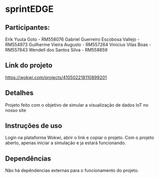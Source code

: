 # sprintEDGE

## Participantes:

Erik Yuuta Goto - RM558076
Gabriel Guerreiro Escobosa Vallejo - RM554973
Guilherme Vieira Augusto - RM557264
Vinicius Vilas Boas - RM557843
Wendell dos Santos Silva - RM558859

## Link do projeto

https://wokwi.com/projects/410502218110899201

## Detalhes

Projeto feito com o objetivo de simular a visualização de dados IoT no nosso site

## Instruções de uso

Login na plataforma Wokwi, abrir o link e copiar o projeto. Com o projeto aberto, apenas iniciar a simulação e ja estará funcionando.

## Dependências

Não há depêndencias externas para o funcionamento do projeto.
